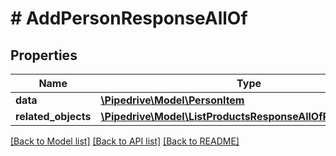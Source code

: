 # # AddPersonResponseAllOf

## Properties

Name | Type | Description | Notes
------------ | ------------- | ------------- | -------------
**data** | [**\Pipedrive\Model\PersonItem**](PersonItem.md) |  | [optional]
**related_objects** | [**\Pipedrive\Model\ListProductsResponseAllOfRelatedObjects**](ListProductsResponseAllOfRelatedObjects.md) |  | [optional]

[[Back to Model list]](../../README.md#models) [[Back to API list]](../../README.md#endpoints) [[Back to README]](../../README.md)
